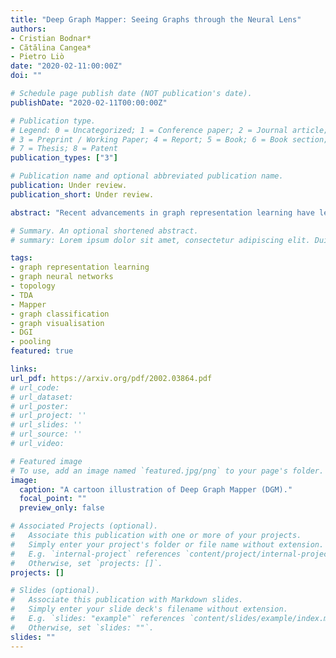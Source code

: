 ```yaml
---
title: "Deep Graph Mapper: Seeing Graphs through the Neural Lens"
authors:
- Cristian Bodnar*
- Cătălina Cangea*
- Pietro Liò
date: "2020-02-11:00:00Z"
doi: ""

# Schedule page publish date (NOT publication's date).
publishDate: "2020-02-11T00:00:00Z"

# Publication type.
# Legend: 0 = Uncategorized; 1 = Conference paper; 2 = Journal article;
# 3 = Preprint / Working Paper; 4 = Report; 5 = Book; 6 = Book section;
# 7 = Thesis; 8 = Patent
publication_types: ["3"]

# Publication name and optional abbreviated publication name.
publication: Under review.
publication_short: Under review.

abstract: "Recent advancements in graph representation learning have led to the emergence of condensed encodings that capture the main properties of a graph. However, even though these abstract representations are powerful for downstream tasks, they are not equally suitable for visualisation purposes. In this work, we merge Mapper, an algorithm from the field of Topological Data Analysis, with the expressive power of graph neural networks to produce hierarchical, topologically-grounded visualisations of graphs. These visualisations do not only help discern the structure of complex graphs, but also provide a means of understanding the models applied to them for solving various tasks. We further demonstrate the suitability of Mapper as a topological framework for graph pooling by showing an equivalence with soft-cluster assignment pooling methods (minCUT, DiffPool). Building upon this framework, we introduce a novel pooling algorithm based on PageRank, which obtains competitive results with state-of-the-art methods on graph classification benchmarks."

# Summary. An optional shortened abstract.
# summary: Lorem ipsum dolor sit amet, consectetur adipiscing elit. Duis posuere tellus ac convallis placerat. Proin tincidunt magna sed ex sollicitudin condimentum.

tags:
- graph representation learning
- graph neural networks
- topology
- TDA
- Mapper
- graph classification
- graph visualisation
- DGI
- pooling
featured: true

links:
url_pdf: https://arxiv.org/pdf/2002.03864.pdf
# url_code: 
# url_dataset: 
# url_poster: 
# url_project: ''
# url_slides: ''
# url_source: ''
# url_video: 

# Featured image
# To use, add an image named `featured.jpg/png` to your page's folder.
image:
  caption: "A cartoon illustration of Deep Graph Mapper (DGM)."
  focal_point: ""
  preview_only: false

# Associated Projects (optional).
#   Associate this publication with one or more of your projects.
#   Simply enter your project's folder or file name without extension.
#   E.g. `internal-project` references `content/project/internal-project/index.md`.
#   Otherwise, set `projects: []`.
projects: []

# Slides (optional).
#   Associate this publication with Markdown slides.
#   Simply enter your slide deck's filename without extension.
#   E.g. `slides: "example"` references `content/slides/example/index.md`.
#   Otherwise, set `slides: ""`.
slides: ""
---
```

